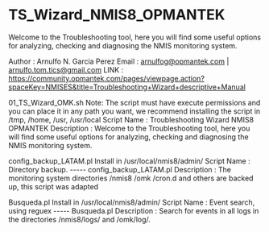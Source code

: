 # TS_Wizard_NMIS8_OPMANTEK
Welcome to the Troubleshooting tool, here you will find some useful options for analyzing, checking and diagnosing the NMIS monitoring system. 

Author         : Arnulfo N. Garcia Perez
Email          : arnulfog@opmantek.com | arnulfo.tom.tics@gmail.com
LINK           : https://community.opmantek.com/pages/viewpage.action?spaceKey=NMISES&title=Troubleshooting+Wizard+descriptive+Manual


01_TS_Wizard_OMK.sh
Note: The script must have execute permissions and you can place it in any path you want, we recommend installing the script in /tmp, /home, /usr, /usr/local 
Script Name    : Troubleshooting Wizard NMIS8 OPMANTEK
Description    : Welcome to the Troubleshooting tool, here you will find some useful options
                  for analyzing, checking and diagnosing the NMIS monitoring system.



config_backup_LATAM.pl
Install in /usr/local/nmis8/admin/
Script Name    : Directory backup.   -----   config_backup_LATAM.pl
Description    : The monitoring system directories /nmis8 /omk /cron.d and others are backed up, this script was adapted


Busqueda.pl
Install in /usr/local/nmis8/admin/
Script Name    : Event search, using reguex    -----    Busqueda.pl
Description    : Search for events in all logs in the directories /nmis8/logs/ and /omk/log/.

